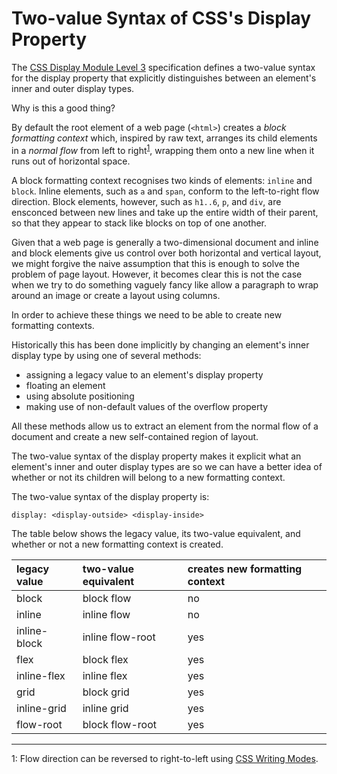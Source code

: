 # Two-value Syntax of CSS's Display Property

The [CSS Display Module Level 3](https://drafts.csswg.org/css-display/) specification defines a two-value syntax for the display property that explicitly distinguishes between an element's inner and outer display types.

Why is this a good thing?

By default the root element of a web page (`<html>`) creates a *block formatting context* which, inspired by raw text, arranges its child elements in a *normal flow* from left to right<sup>[1](#writing-mode)</sup>, wrapping them onto a new line when it runs out of horizontal space. 

A block formatting context recognises two kinds of elements: `inline` and `block`. Inline elements, such as `a` and `span`, conform to the left-to-right flow direction. Block elements, however, such as `h1..6`, `p`, and `div`, are ensconced between new lines and take up the entire width of their parent, so that they appear to stack like blocks on top of one another.

Given that a web page is generally a two-dimensional document and inline and block elements give us control over both horizontal and vertical layout, we might forgive the naive assumption that this is enough to solve the problem of page layout. However, it becomes clear this is not the case when we try to do something vaguely fancy like allow a paragraph to wrap around an image or create a layout using columns.

In order to achieve these things we need to be able to create new formatting contexts.

Historically this has been done implicitly by changing an element's inner display type by using one of several methods:

- assigning a legacy value to an element's display property
- floating an element
- using absolute positioning
- making use of non-default values of the overflow property

All these methods allow us to extract an element from the normal flow of a document and create a new self-contained region of layout. 

The two-value syntax of the display property makes it explicit what an element's inner and outer display types are so we can have a better idea of whether or not its children will belong to a new formatting context.

The two-value syntax of the display property is:

`display: <display-outside> <display-inside>`

The table below shows the legacy value, its two-value equivalent, and whether or not a new formatting context is created.

legacy value | two-value equivalent | creates new formatting context
:----------- | :------------------- | :-----------------------------
block				 | block flow						| no
inline			 | inline flow				  | no
inline-block | inline flow-root			| yes
flex				 | block flex						| yes
inline-flex  | inline flex					| yes
grid				 | block grid						| yes
inline-grid  | inline grid					| yes
flow-root    | block flow-root			| yes

---

<a name="writing-mode">1</a>: Flow direction can be reversed to right-to-left using [CSS Writing Modes](https://developer.mozilla.org/en-US/docs/Web/CSS/CSS_Writing_Modes).
